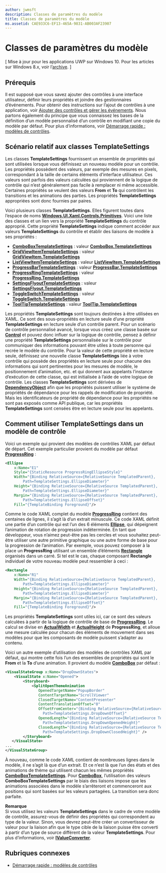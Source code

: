 ```yaml
---
author: jwmsft
description: Classes de paramètres du modèle
title: Classes de paramètres du modèle
ms.assetid: CAE933C6-EF13-465A-9831-AB003AF23907
---
```


# Classes de paramètres du modèle

\[ Mise à jour pour les applications UWP sur Windows 10. Pour les articles sur Windows 8.x, voir l’[archive](http://go.microsoft.com/fwlink/p/?linkid=619132). \]

## Prérequis

Il est supposé que vous savez ajouter des contrôles à une interface utilisateur, définir leurs propriétés et joindre des gestionnaires d’événements. Pour obtenir des instructions sur l’ajout de contrôles à une application, voir [Ajouter des contrôles et gérer les événements](https://msdn.microsoft.com/library/windows/apps/mt228345). Nous partons également du principe que vous connaissez les bases de la définition d’un modèle personnalisé d’un contrôle en modifiant une copie du modèle par défaut. Pour plus d’informations, voir [Démarrage rapide : modèles de contrôles](https://msdn.microsoft.com/library/windows/apps/xaml/hh465374).

## Scénario relatif aux classes **TemplateSettings**

Les classes **TemplateSettings** fournissent un ensemble de propriétés qui sont utilisées lorsque vous définissez un nouveau modèle pour un contrôle. Les propriétés possèdent des valeurs, par exemple des mesures en pixels, correspondant à la taille de certains éléments d’interface utilisateur. Ces valeurs sont parfois des valeurs calculées qui proviennent de la logique de contrôle qui n’est généralement pas facile à remplacer ni même accessible. Certaines propriétés se veulent des valeurs **From** et **To** qui contrôlent les transitions et les animations des parties. Les propriétés **TemplateSettings** appropriées sont donc fournies par paires.

Voici plusieurs classes **TemplateSettings**. Elles figurent toutes dans l’espace de noms [**Windows.UI.Xaml.Controls.Primitives**](https://msdn.microsoft.com/library/windows/apps/br209818). Voici une liste des classes et un lien vers la propriété **TemplateSettings** du contrôle approprié. Cette propriété **TemplateSettings** indique comment accéder aux valeurs **TemplateSettings** du contrôle et établir des liaisons de modèle à ses propriétés :

-   [
            **ComboBoxTemplateSettings**](https://msdn.microsoft.com/library/windows/apps/br227752) : valeur [**ComboBox.TemplateSettings**](https://msdn.microsoft.com/library/windows/apps/br209364)
-   [
            **GridViewItemTemplateSettings**](https://msdn.microsoft.com/library/windows/apps/hh738499) : valeur [**GridViewItem.TemplateSettings**](https://msdn.microsoft.com/library/windows/apps/hh738503)
-   [
            **ListViewItemTemplateSettings**](https://msdn.microsoft.com/library/windows/apps/hh701948) : valeur [**ListViewItem.TemplateSettings**](https://msdn.microsoft.com/library/windows/apps/br242923)
-   [
            **ProgressBarTemplateSettings**](https://msdn.microsoft.com/library/windows/apps/br227856) : valeur [**ProgressBar.TemplateSettings**](https://msdn.microsoft.com/library/windows/apps/br227537)
-   [
            **ProgressRingTemplateSettings**](https://msdn.microsoft.com/library/windows/apps/hh702248) : valeur [**ProgressRing.TemplateSettings**](https://msdn.microsoft.com/library/windows/apps/hh702581)
-   [
            **SettingsFlyoutTemplateSettings**](https://msdn.microsoft.com/library/windows/apps/dn298721) : valeur [**SettingsFlyout.TemplateSettings**](https://msdn.microsoft.com/library/windows/apps/dn252826)
-   [
            **ToggleSwitchTemplateSettings**](https://msdn.microsoft.com/library/windows/apps/br209804) : valeur [**ToggleSwitch.TemplateSettings**](https://msdn.microsoft.com/library/windows/apps/br209731)
-   [
            **ToolTipTemplateSettings**](https://msdn.microsoft.com/library/windows/apps/br209813) : valeur [**ToolTip.TemplateSettings**](https://msdn.microsoft.com/library/windows/apps/br227629)

Les propriétés **TemplateSettings** sont toujours destinées à être utilisées en XAML. Ce sont des sous-propriétés en lecture seule d’une propriété **TemplateSettings** en lecture seule d’un contrôle parent. Pour un scénario de contrôle personnalisé avancé, lorsque vous créez une classe basée sur [**Control**](https://msdn.microsoft.com/library/windows/apps/br209390) et pouvez donc influer sur la logique de contrôle, pensez à définir une propriété **TemplateSettings** personnalisée sur le contrôle pour communiquer des informations pouvant être utiles à toute personne qui recrée le modèle du contrôle. Pour la valeur de cette propriété en lecture seule, définissez une nouvelle classe **TemplateSettings** liée à votre contrôle qui possède des propriétés en lecture seule pour chacune des informations qui sont pertinentes pour les mesures de modèle, le positionnement d’animation, etc. et qui donnent aux appelants l’instance d’exécution de cette classe, qui est initialisée à l’aide de votre logique de contrôle. Les classes **TemplateSettings** sont dérivées de [**DependencyObject**](https://msdn.microsoft.com/library/windows/apps/br242356) afin que les propriétés puissent utiliser le système de propriétés de dépendance pour les rappels de modification de propriété. Mais les identificateurs de propriété de dépendance pour les propriétés ne sont pas exposés comme API publique, car les propriétés **TemplateSettings** sont censées être en lecture seule pour les appelants.

## Comment utiliser **TemplateSettings** dans un modèle de contrôle

Voici un exemple qui provient des modèles de contrôles XAML par défaut de départ. Cet exemple particulier provient du modèle par défaut [**ProgressRing**](https://msdn.microsoft.com/library/windows/apps/br227538) :

```xml
<Ellipse
    x:Name="E1"
    Style="{StaticResource ProgressRingEllipseStyle}"
    Width="{Binding RelativeSource={RelativeSource TemplatedParent}, 
        Path=TemplateSettings.EllipseDiameter}"
    Height="{Binding RelativeSource={RelativeSource TemplatedParent}, 
        Path=TemplateSettings.EllipseDiameter}"
    Margin="{Binding RelativeSource={RelativeSource TemplatedParent}, 
        Path=TemplateSettings.EllipseOffset}"
    Fill="{TemplateBinding Foreground}"/>
```

Comme le code XAML complet du modèle [**ProgressRing**](https://msdn.microsoft.com/library/windows/apps/br227538) contient des centaines de lignes, il s’agit là d’un extrait minuscule. Ce code XAML définit une partie d’un contrôle qui est l’un des 6 éléments [**Ellipse**](https://msdn.microsoft.com/library/windows/apps/br243343), qui dépeignent l’animation de rotation de progression indéterminée. En tant que développeur, vous n’aimez peut-être pas les cercles et vous souhaitez peut-être utiliser une autre primitive graphique ou une autre forme de base pour la progression de l’animation. Par exemple, vous pouvez composer à la place un **ProgressRing** utilisant un ensemble d’éléments [**Rectangle**](https://msdn.microsoft.com/library/windows/apps/br243371) organisés dans un carré. Si tel est le cas, chaque composant **Rectangle** individuel de votre nouveau modèle peut ressembler à ceci :

```xml
<Rectangle
    x:Name="R1"
    Width="{Binding RelativeSource={RelativeSource TemplatedParent}, 
        Path=TemplateSettings.EllipseDiameter}"
    Height="{Binding RelativeSource={RelativeSource TemplatedParent}, 
        Path=TemplateSettings.EllipseDiameter}"
    Margin="{Binding RelativeSource={RelativeSource TemplatedParent}, 
        Path=TemplateSettings.EllipseOffset}"
    Fill="{TemplateBinding Foreground}"/>
```

Les propriétés **TemplateSettings** sont utiles ici, car ce sont des valeurs calculées à partir de la logique de contrôle de base de [**ProgressRing**](https://msdn.microsoft.com/library/windows/apps/br227538). Le calcul se divise en [**ActualWidth**](https://msdn.microsoft.com/library/windows/apps/br208709) et [**ActualHeight**](https://msdn.microsoft.com/library/windows/apps/br208707) de **ProgressRing**, et alloue une mesure calculée pour chacun des éléments de mouvement dans ses modèles pour que les composants de modèle puissent s’adapter au contenu.

Voici un autre exemple d’utilisation des modèles de contrôles XAML par défaut, qui montre cette fois l’un des ensembles de propriétés qui sont le **From** et la **To** d’une animation. Il provient du modèle [**ComboBox**](https://msdn.microsoft.com/library/windows/apps/br209348) par défaut :

```xml
<VisualStateGroup x:Name="DropDownStates">
    <VisualState x:Name="Opened">
        <Storyboard>
            <SplitOpenThemeAnimation
               OpenedTargetName="PopupBorder"
               ContentTargetName="ScrollViewer"
               ClosedTargetName="ContentPresenter"
               ContentTranslationOffset="0"
               OffsetFromCenter="{Binding RelativeSource={RelativeSource TemplatedParent}, 
                 Path=TemplateSettings.DropDownOffset}"
               OpenedLength="{Binding RelativeSource={RelativeSource TemplatedParent}, 
                 Path=TemplateSettings.DropDownOpenedHeight}"
               ClosedLength="{Binding RelativeSource={RelativeSource TemplatedParent},
                 Path=TemplateSettings.DropDownClosedHeight}" />
        </Storyboard>
   </VisualState>
...
</VisualStateGroup>
```

À nouveau, comme le code XAML contient de nombreuses lignes dans le modèle, il ne s’agit là que d’un extrait. Et ce n’est là que l’un des états et des animations de thème qui utilisent chacun les mêmes propriétés [**ComboBoxTemplateSettings**](https://msdn.microsoft.com/library/windows/apps/br227752). Pour [**ComboBox**](https://msdn.microsoft.com/library/windows/apps/br209348), l’utilisation des valeurs **ComboBoxTemplateSettings** par le biais des liaisons impose que les animations associées dans le modèle s’arrêteront et commenceront aux positions qui sont basées sur les valeurs partagées. La transition sera donc parfaite.

**Remarque**  
Si vous utilisez les valeurs **TemplateSettings** dans le cadre de votre modèle de contrôle, assurez-vous de définir des propriétés qui correspondent au type de la valeur. Sinon, vous devrez peut-être créer un convertisseur de valeur pour la liaison afin que le type cible de la liaison puisse être converti à partir d’un type de source différent de la valeur **TemplateSettings**. Pour plus d’informations, voir [**IValueConverter**](https://msdn.microsoft.com/library/windows/apps/br209903).

## Rubriques connexes

* [Démarrage rapide : modèles de contrôles](https://msdn.microsoft.com/library/windows/apps/xaml/hh465374)



<!--HONumber=May16_HO2-->


